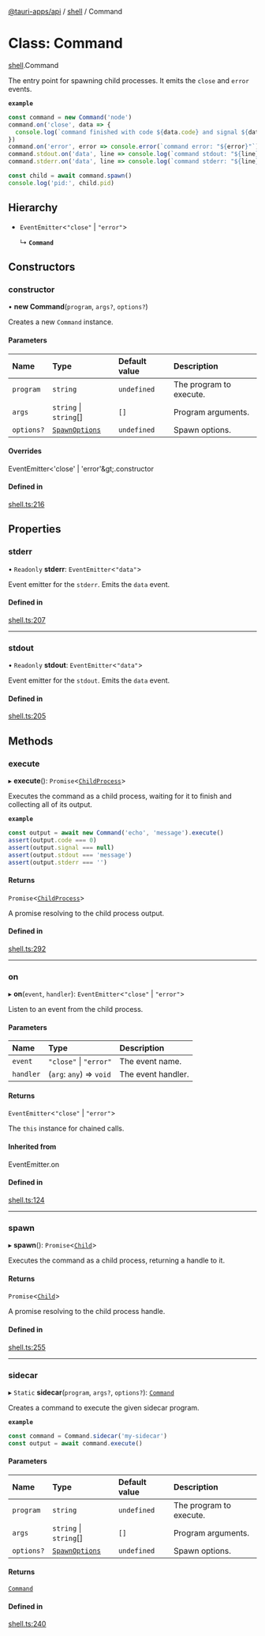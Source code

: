 [@tauri-apps/api](../index.md) / [shell](../modules/shell.md) / Command

# Class: Command

[shell](../modules/shell.md).Command

The entry point for spawning child processes.
It emits the `close` and `error` events.

**`example`**
```typescript
const command = new Command('node')
command.on('close', data => {
  console.log(`command finished with code ${data.code} and signal ${data.signal}`)
})
command.on('error', error => console.error(`command error: "${error}"`))
command.stdout.on('data', line => console.log(`command stdout: "${line}"`))
command.stderr.on('data', line => console.log(`command stderr: "${line}"`))

const child = await command.spawn()
console.log('pid:', child.pid)
```

## Hierarchy

- `EventEmitter`<``"close"`` \| ``"error"``\>

  ↳ **`Command`**

## Constructors

### constructor

• **new Command**(`program`, `args?`, `options?`)

Creates a new `Command` instance.

#### Parameters

| Name | Type | Default value | Description |
| :------ | :------ | :------ | :------ |
| `program` | `string` | `undefined` | The program to execute. |
| `args` | `string` \| `string`[] | `[]` | Program arguments. |
| `options?` | [`SpawnOptions`](../interfaces/shell.SpawnOptions.md) | `undefined` | Spawn options. |

#### Overrides

EventEmitter&lt;&#x27;close&#x27; \| &#x27;error&#x27;\&gt;.constructor

#### Defined in

[shell.ts:216](https://github.com/tauri-apps/tauri/blob/7c0fb73/tooling/api/src/shell.ts#L216)

## Properties

### stderr

• `Readonly` **stderr**: `EventEmitter`<``"data"``\>

Event emitter for the `stderr`. Emits the `data` event.

#### Defined in

[shell.ts:207](https://github.com/tauri-apps/tauri/blob/7c0fb73/tooling/api/src/shell.ts#L207)

___

### stdout

• `Readonly` **stdout**: `EventEmitter`<``"data"``\>

Event emitter for the `stdout`. Emits the `data` event.

#### Defined in

[shell.ts:205](https://github.com/tauri-apps/tauri/blob/7c0fb73/tooling/api/src/shell.ts#L205)

## Methods

### execute

▸ **execute**(): `Promise`<[`ChildProcess`](../interfaces/shell.ChildProcess.md)\>

Executes the command as a child process, waiting for it to finish and collecting all of its output.

**`example`**
```typescript
const output = await new Command('echo', 'message').execute()
assert(output.code === 0)
assert(output.signal === null)
assert(output.stdout === 'message')
assert(output.stderr === '')
```

#### Returns

`Promise`<[`ChildProcess`](../interfaces/shell.ChildProcess.md)\>

A promise resolving to the child process output.

#### Defined in

[shell.ts:292](https://github.com/tauri-apps/tauri/blob/7c0fb73/tooling/api/src/shell.ts#L292)

___

### on

▸ **on**(`event`, `handler`): `EventEmitter`<``"close"`` \| ``"error"``\>

Listen to an event from the child process.

#### Parameters

| Name | Type | Description |
| :------ | :------ | :------ |
| `event` | ``"close"`` \| ``"error"`` | The event name. |
| `handler` | (`arg`: `any`) => `void` | The event handler. |

#### Returns

`EventEmitter`<``"close"`` \| ``"error"``\>

The `this` instance for chained calls.

#### Inherited from

EventEmitter.on

#### Defined in

[shell.ts:124](https://github.com/tauri-apps/tauri/blob/7c0fb73/tooling/api/src/shell.ts#L124)

___

### spawn

▸ **spawn**(): `Promise`<[`Child`](shell.Child.md)\>

Executes the command as a child process, returning a handle to it.

#### Returns

`Promise`<[`Child`](shell.Child.md)\>

A promise resolving to the child process handle.

#### Defined in

[shell.ts:255](https://github.com/tauri-apps/tauri/blob/7c0fb73/tooling/api/src/shell.ts#L255)

___

### sidecar

▸ `Static` **sidecar**(`program`, `args?`, `options?`): [`Command`](shell.Command.md)

Creates a command to execute the given sidecar program.

**`example`**
```typescript
const command = Command.sidecar('my-sidecar')
const output = await command.execute()
```

#### Parameters

| Name | Type | Default value | Description |
| :------ | :------ | :------ | :------ |
| `program` | `string` | `undefined` | The program to execute. |
| `args` | `string` \| `string`[] | `[]` | Program arguments. |
| `options?` | [`SpawnOptions`](../interfaces/shell.SpawnOptions.md) | `undefined` | Spawn options. |

#### Returns

[`Command`](shell.Command.md)

#### Defined in

[shell.ts:240](https://github.com/tauri-apps/tauri/blob/7c0fb73/tooling/api/src/shell.ts#L240)
